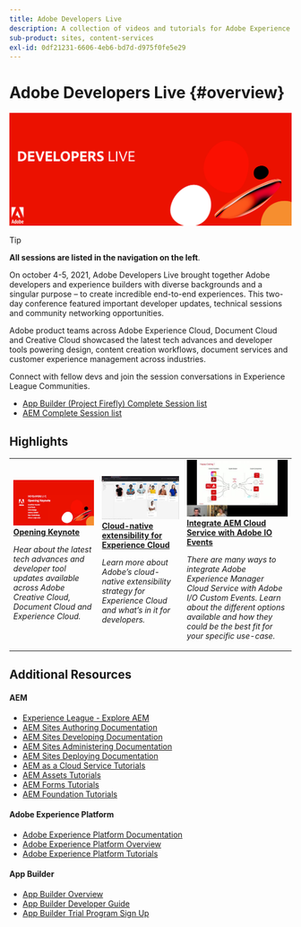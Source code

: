 ```yaml
---
title: Adobe Developers Live
description: A collection of videos and tutorials for Adobe Experience Manager Sites delivered as part of Adobe Developers Live  event.
sub-product: sites, content-services
exl-id: 0df21231-6606-4eb6-bd7d-d975f0fe5e29
---
```

# Adobe Developers Live {#overview}

<img alt="Adobe Developers Live" src="/help/assets/adl.png" />

>[!TIP]
>
>**All sessions are listed in the navigation on the left**.

On october 4-5, 2021, Adobe Developers Live brought together Adobe developers and experience builders with diverse backgrounds and a singular purpose – to create incredible end-to-end experiences. This two-day conference featured important developer updates, technical sessions and community networking opportunities.

Adobe product teams across Adobe Experience Cloud, Document Cloud and Creative Cloud showcased the latest tech advances and developer tools powering design, content creation workflows, document services and customer experience management across industries.

Connect with fellow devs and join the session conversations in Experience League Communities.
* [App Builder (Project Firefly) Complete Session list](https://experienceleaguecommunities.adobe.com/t5/project-firefly-discussions/adobe-developers-live-october-2021-project-firefly-s-complete/td-p/425779)
* [AEM Complete Session list](https://experienceleaguecommunities.adobe.com/t5/adobe-experience-manager/adobe-developers-live-october-2021-complete-session-list/m-p/423041#M120517)



## Highlights

<table>
<tr>
  <td>
    <a href="/help/2021/october/keynote.md">
      <img alt="Opening Keynote" src="/help/assets/337490.jpeg" />
    </a>
    <div>
      <a href="/help/2021/october/keynote.md">
    <strong>Opening Keynote</strong>
    </a>
    </div>
    <p>
    <em>Hear about the latest tech advances and developer tool updates available across Adobe Creative Cloud, Document Cloud and Experience Cloud.</em>
    <p>
  </td>
  <td>
    <a href="/help/2021/october/aem-cloud-native.md">
    <img alt="Cloud-native extensibility for Experience Cloud" src="/help/assets/337491.jpeg" />
    </a>
    <div>
    <a href="/help/2021/october/aem-cloud-native.md">
    <strong>Cloud-native extensibility for Experience Cloud</strong>
    </a>
    </div>
    <p>
    <em>Learn more about Adobe’s cloud-native extensibility strategy for Experience Cloud and what’s in it for developers.</em>
    </p>
  </td>
  <td>
    <a href="/help/2021/october/integrate-aem-io-events.md">
      <img alt="Integrate AEM Cloud Service with Adobe IO Events" src="/help/assets/337529.jpeg" />
    </a>
     <div>
      <a href="/help/2021/october/integrate-aem-io-events.md">
        <strong>Integrate AEM Cloud Service with Adobe IO Events</strong>
      </a>
    </div>
    <p>
    <em>There are many ways to integrate Adobe Experience Manager Cloud Service with Adobe I/O Custom Events. Learn about the different options available and how they could be the best fit for your specific use-case.</em>
    <p>
  </td>
</tr>
</table>

## Additional Resources

#### AEM

* [Experience League - Explore AEM](https://experienceleague.adobe.com/#recommended/solutions/experience-manager)
* [AEM Sites Authoring Documentation](https://experienceleague.adobe.com/docs/experience-manager-65/authoring/home.html)
* [AEM Sites Developing Documentation](https://experienceleague.adobe.com/docs/experience-manager-65/developing/home.html)
* [AEM Sites Administering Documentation](https://experienceleague.adobe.com/docs/experience-manager-65/administering/home.html)
* [AEM Sites Deploying Documentation](https://experienceleague.adobe.com/docs/experience-manager-65/deploying/home.html)
* [AEM as a Cloud Service Tutorials](https://experienceleague.adobe.com/docs/experience-manager-learn/cloud-service/overview.html)
* [AEM Assets Tutorials](https://experienceleague.adobe.com/docs/experience-manager-learn/assets/overview.html)
* [AEM Forms Tutorials](https://experienceleague.adobe.com/docs/experience-manager-learn/forms/overview.html)
* [AEM Foundation Tutorials](https://experienceleague.adobe.com/docs/experience-manager-learn/foundation/overview.html)

#### Adobe Experience Platform

* [Adobe Experience Platform Documentation](https://experienceleague.adobe.com/docs/experience-platform.html)
* [Adobe Experience Platform Overview](https://experienceleague.adobe.com/docs/experience-platform/landing/home.html)
* [Adobe Experience Platform Tutorials](https://experienceleague.adobe.com/docs/platform-learn/tutorials/overview.html?lang=en)

#### App Builder

* [App Builder Overview](http://adobe.ly/aem-appbuilder)
* [App Builder Developer Guide](http://adobe.ly/appbuilder)
* [App Builder Trial Program Sign Up](http://adobe.ly/appbuilder-trial)
